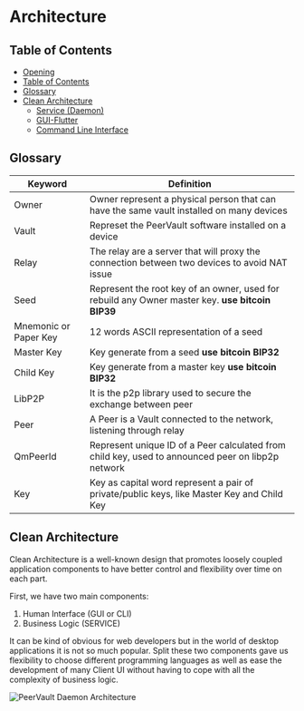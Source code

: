 # Architecture
[Architecture]: #architecture

## Table of Contents
[Table of Contents]: #table-of-contents

  - [Opening](#architecture)
  - [Table of Contents]
  - [Glossary]
  - [Clean Architecture]
    - [Service (Daemon)](/architecture/components/service-daemon.md)
    - [GUI-Flutter](/architecture/components/gui.md)
    - [Command Line Interface](/architecture/components/cli.md)

## Glossary
[Glossary]: #glossary

| Keyword      | Definition |
| ----------- | ----------- |
| Owner      | Owner represent a physical person that can have the same vault installed on many devices      |
| Vault   | Represet the PeerVault software installed on a device        |
| Relay | The relay are a server that will proxy the connection between two devices to avoid NAT issue |
| Seed | Represent the root key of an owner, used for rebuild any Owner master key. **use bitcoin BIP39** |
| Mnemonic or Paper Key| 12 words ASCII representation of a seed |
| Master Key | Key generate from a seed **use bitcoin BIP32** |
| Child Key | Key generate from a master key **use bitcoin BIP32** |
| LibP2P | It is the p2p library used to secure the exchange between peer |
| Peer | A Peer is a Vault connected to the network, listening through relay |
| QmPeerId | Represent unique ID of a Peer calculated from child key, used to announced peer on libp2p network |
| Key | Key as capital word represent a pair of private/public keys, like Master Key and Child Key |

## Clean Architecture
[Clean Architecture]: #clean-architecture

Clean Architecture is a well-known design that promotes loosely coupled application components to have better 
control and flexibility over time on each part.

First, we have two main components:

1. Human Interface (GUI or CLI)
2. Business Logic (SERVICE)

It can be kind of obvious for web developers but in the world of desktop applications it is not so much popular.
Split these two components gave us flexibility to choose different programming languages as well as ease the development 
of many Client UI without having to cope with all the complexity of business logic.

![PeerVault Daemon Architecture](/architecture-rfcs/images/peervault-soft-archi.png)
